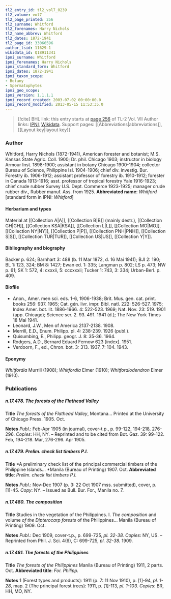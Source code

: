 ```yaml
---
tl2_entry_id: tl2_vol7_0239
tl2_volume: vol7
tl2_page_printed: 256
tl2_surname: Whitford
tl2_forenames: Harry Nichols
tl2_name_abbrev: Whitford
tl2_dates: 1872-1941
tl2_page_id: 33066596
author_lsid: 11629-1
wikidata_id: Q18911341
ipni_surname: Whitford
ipni_forenames: Harry Nichols
ipni_standard_form: Whitford
ipni_dates: 1872-1941
ipni_taxon_scope: 
- Botany
- Spermatophytes
ipni_geo_scope: 
ipni_version: 1.1.1.1
ipni_record_created: 2003-07-02 00:00:00.0
ipni_record_modified: 2013-05-15 11:53:35.0
---
```


> [!cite] BHL link: this entry starts at [page 256](https://www.biodiversitylibrary.org/page/33066596) of TL-2 Vol. VII
> Author links: [IPNI](https://www.ipni.org/a/11629-1), [Wikidata](https://www.wikidata.org/wiki/Q18911341). Support pages: [[Abbreviations|abbreviations]], [[Layout key|layout key]]

### Author

Whitford, Harry Nichols (1872-1941), American forester and botanist; M.S. Kansas State Agric. Coll. 1900; Dr. phil. Chicago 1903; instructor in biology Armour Inst. 1898-1900; assistant in botany Chicago 1900-1904; collector Bureau of Science, Philippine Isl. 1904-1906; chief div. investig. Bur. Forestry ib. 1906-1912; assistant professor of forestry ib. 1910-1912; forester in Canada 1913-1916; asst. professor of tropical forestry Yale 1916-1923; chief crude rubber Survey U.S. Dept. Commerce 1923-1925; manager crude rubber div., Rubber manuf. Ass. from 1925. 
**Abbreviated name**: *Whitford* \[standard form in IPNI: *Whitford*\]

#### Herbarium and types

Material at [[Collection A|A]], [[Collection B|B]] (mainly destr.), [[Collection GH|GH]], [[Collection KSA|KSA]], [[Collection L|L]], [[Collection MO|MO]], [[Collection NY|NY]], [[Collection P|P]], [[Collection PNH|PNH]], [[Collection S|S]], [[Collection TUR|TUR]], [[Collection US|US]], [[Collection Y|Y]].

#### Bibliography and biography

Backer p. 624; Barnhart 3: 488 (b. 11 Mar 1872, d. 16 Mai 1941); BJI 2: 190; BL 1: 123, 324; BM 8: 1427; Ewan ed. 1: 335; Langman p. 802; LS p. 473; NW p. 61; SK 1: 572, 4: cxxxii, 5: cccxxxii; Tucker 1: 743, 3: 334; Urban-Berl. p. 409.

#### Biofile

- Anon., Amer. men sci. eds. 1-6, 1906-1938; Brit. Mus. gen. cat. print. books 256: 937. 1965; Cat. gén. livr. impr. Bibl. natl. 222: 526-527. 1975; Index Amer. bot. lit. 1886-1966. 4: 522-523. 1969; Nat. Nov. 23: 519. 1901 (app. Chicago); Science ser. 2. 93. 491. 1941 (d.); The New York Times 18 Mai 1941.
- Leonard, J.W., Men of America 2137-2138. 1908.
- Merrill, E.D., Enum. Philipp. pl. 4: 238-239. 1926 (publ.).
- Quisumbing, E., Philipp. geogr. J. 8: 35-36. 1964.
- Rodgers, A.D., Bernard Eduard Fernow 623 \[index\]. 1951.
- Verdoorn, F., ed., Chron. bot. 3: 313. 1937, 7: 104. 1943.

#### Eponymy

*Whitfordia* Murrill (1908); *Whitfordia* Elmer (1910); *Whitfordiodendron* Elmer (1910).

### Publications

##### n.17.478. The forests of the Flathead Valley

**Title**
*The forests of the Flathead Valley*, Montana... Printed at the University of Chicago Press. 1905. Oct.

**Notes**
*Publ*.: Feb-Apr 1905 (in journal), cover-t.p., p. 99-122, 194-218, 276-296. *Copies*: HH, NY. – Reprinted and to be cited from Bot. Gaz. 39: 99-122. Feb, 194-218. Mar, 276-296. Apr 1905.

##### n.17.479. Prelim. check list timbers P.I.

**Title**
*A preliminary check list of the principal commercial timbers of the Philippine Islands... *Manila (Bureau of Printing) 1907. Oct.
**Abbreviated title**: *Prelim. check list timbers P.I.*

**Notes**
*Publ*.: Nov-Dec 1907 (p. 3: 22 Oct 1907 mss. submitted), cover, p. \[1\]-45. *Copy*: NY. – Issued as Bull. Bur. For., Manila no. 7.

##### n.17.480. The composition

**Title**
Studies in the vegetation of the Philippines. I. *The composition* and volume *of the Dipterocarp forests* of the Philippines... Manila (Bureau of Printing) 1909. Oct.

**Notes**
*Publ*.: Dec 1909, cover-t.p., p. 699-725, *pl. 32-38. Copies*: NY, US. – Reprinted from Phil. J. Sci. 4(6), C: 699-725, *pl. 32-38.* 1909.

##### n.17.481. The forests of the Philippines

**Title**
*The forests of the Philippines* Manila (Bureau of Printing) 1911, 2 parts. Oct.
**Abbreviated title**: *For. Philipp.*

**Notes**
1 (Forest types and products): 1911 (p. 7: 11 Nov 1910), p. \[1\]-94, *pl. 1-28*, map.
2 (The principal forest trees): 1911, p. \[1\]-113, *pl. 1-103.
Copies*: BR, HH, MO, NY.

